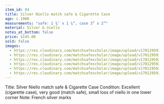 ```yaml
---
item_id: 84
title: Silver Niello match safe & Cigarette Case
age: c.1900
measurements: "safe: 1 ¾’ x 1 ¼”, case 3” x 2”"
material: Silver & niello
notes_at_bottom: false
price: $145.00
sold: false
images:
  - https://res.cloudinary.com/matchsafescholar/image/upload/v1701295930/Niello8.jpg
  - https://res.cloudinary.com/matchsafescholar/image/upload/v1701295930/niello7.jpg
  - https://res.cloudinary.com/matchsafescholar/image/upload/v1701295928/Niello6.jpg
  - https://res.cloudinary.com/matchsafescholar/image/upload/v1701295923/Niello2.jpg
  - https://res.cloudinary.com/matchsafescholar/image/upload/v1701295925/niello3.jpg
  - https://res.cloudinary.com/matchsafescholar/image/upload/v1701295925/Niello4.jpg
---
```

Title:		Silver Niello match safe & Cigarette Case
Condition:	Excellent (cigarette case), very good (match safe), small loss of niello in one lower corner
Note:		French silver marks